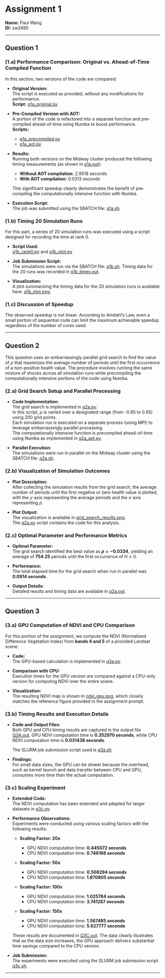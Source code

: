 # Assignment 1
**Name:** Paul Wang  
**ID:** zw2685

---

## Question 1

### (1.a) Performance Comparison: Original vs. Ahead-of-Time Compiled Function

In this section, two versions of the code are compared:

- **Original Version:**  
  The script is executed as provided, without any modifications for performance.  
  **Script:** [q1a_original.py](https://github.com/PaulWang-Uchicago/MACS30123-Assignment-PaulWang/blob/main/A1/q1/q1a_original.py)

- **Pre-Compiled Version with AOT:**  
  A portion of the code is refactored into a separate function and pre-compiled ahead-of-time using Numba to boost performance.  
  **Scripts:**  
  - [q1a_precompiled.py](https://github.com/PaulWang-Uchicago/MACS30123-Assignment-PaulWang/blob/main/A1/q1/q1a_precompiled.py)  
  - [q1a_aot.py](https://github.com/PaulWang-Uchicago/MACS30123-Assignment-PaulWang/blob/main/A1/q1/q1a_aot.py)

- **Results:**  
  Running both versions on the Midway cluster produced the following timing measurements (as shown in [q1a.out](https://github.com/PaulWang-Uchicago/MACS30123-Assignment-PaulWang/blob/main/A1/q1/q1a.out)):
  - **Without AOT compilation:** 2.9518 seconds  
  - **With AOT compilation:** 0.0313 seconds

  This significant speedup clearly demonstrates the benefit of pre-compiling the computationally intensive function with Numba.

- **Execution Script:**  
  The job was submitted using the SBATCH file: [q1a.sh](https://github.com/PaulWang-Uchicago/MACS30123-Assignment-PaulWang/blob/main/A1/q1/q1a.sh).

### (1.b) Timing 20 Simulation Runs

For this part, a series of 20 simulation runs was executed using a script designed for recording the time at rank 0.

- **Script Used:**  
  [q1b_rank0.py](https://github.com/PaulWang-Uchicago/MACS30123-Assignment-PaulWang/blob/main/A1/q1/q1b_rank0.py) and [q1b_plot.py](https://github.com/PaulWang-Uchicago/MACS30123-Assignment-PaulWang/blob/main/A1/q1/q1b_plot.py)

- **Job Submission Script:**  
  The simulations were run via the SBATCH file: [q1b.sh](https://github.com/PaulWang-Uchicago/MACS30123-Assignment-PaulWang/blob/main/A1/q1/q1b.sh). Timing data for the 20 runs was recorded in [q1b_times.out](https://github.com/PaulWang-Uchicago/MACS30123-Assignment-PaulWang/blob/main/A1/q1/q1b_times.out).

- **Visualization:**  
  A plot summarizing the timing data for the 20 simulation runs is available here: [q1b_plot.png](https://github.com/PaulWang-Uchicago/MACS30123-Assignment-PaulWang/blob/main/A1/q1/q1b_plot.png).

### (1.c) Discussion of Speedup

The observed speedup is not linear. According to Amdahl’s Law, even a small portion of sequential code can limit the maximum achievable speedup regardless of the number of cores used.

---

## Question 2

This question uses an embarrassingly parallel grid search to find the value of $\rho$ that maximizes the average number of periods until the first occurrence of a non-positive health value. The procedure involves running the same mixture of shocks across all simulation runs while precompiling the computationally intensive portions of the code using Numba.

### (2.a) Grid Search Setup and Parallel Processing

- **Code Implementation:**  
  The grid search is implemented in [q2a.py](https://github.com/PaulWang-Uchicago/MACS30123-Assignment-PaulWang/blob/main/A1/q2/q2a.py).  
  In this script, $\rho$ is varied over a designated range (from -0.95 to 0.95) using 200 grid points.  
  Each simulation run is executed on a separate process (using MPI) to leverage embarrassingly parallel processing.  
  The computationally intensive function is precompiled ahead-of-time using Numba as implemented in [q2a_aot.py](https://github.com/PaulWang-Uchicago/MACS30123-Assignment-PaulWang/blob/main/A1/q2/q2a_aot.py).

- **Parallel Execution:**  
  The simulations were run in parallel on the Midway cluster using the SBATCH file: [q2a.sh](https://github.com/PaulWang-Uchicago/MACS30123-Assignment-PaulWang/blob/main/A1/q2/q2a.sh).

### (2.b) Visualization of Simulation Outcomes

- **Plot Description:**  
  After collecting the simulation results from the grid search, the average number of periods until the first negative or zero health value is plotted, with the $y$-axis representing the average periods and the $x$-axis representing $\rho$.

- **Plot Output:**  
  The visualization is available in [grid_search_results.png](https://github.com/PaulWang-Uchicago/MACS30123-Assignment-PaulWang/blob/main/A1/q2/grid_search_results.png).  
  The [q2a.py](https://github.com/PaulWang-Uchicago/MACS30123-Assignment-PaulWang/blob/main/A1/q2/q2a.py) script contains the code for this analysis.

### (2.c) Optimal Parameter and Performance Metrics

- **Optimal Parameter:**  
  The grid search identified the best value as **$\rho = -0.0334$**, yielding an average of **754.25** periods until the first occurrence of $H \leq 0$.

- **Performance:**  
  The total elapsed time for the grid search when run in parallel was **0.0914 seconds**.  

- **Output Details:**  
  Detailed results and timing data are available in [q2a.out](https://github.com/PaulWang-Uchicago/MACS30123-Assignment-PaulWang/blob/main/A1/q2/q2a.out).

---

## Question 3

### (3.a) GPU Computation of NDVI and CPU Comparison

For this portion of the assignment, we compute the NDVI (Normalized Difference Vegetation Index) from **bands 4 and 5** of a provided Landsat scene.

- **Code:**  
  The GPU-based calculation is implemented in [q3a.py](https://github.com/PaulWang-Uchicago/MACS30123-Assignment-PaulWang/blob/main/A1/q3/q3a.py).

- **Comparison with CPU:**  
  Execution times for the GPU version are compared against a CPU-only version for computing NDVI over the entire scene.

- **Visualization:**  
  The resulting NDVI map is shown in [ndvi_gpu.png](https://github.com/PaulWang-Uchicago/MACS30123-Assignment-PaulWang/blob/main/A1/q3/ndvi_gpu.png), which closely matches the reference figure provided in the assignment prompt.

### (3.b) Timing Results and Execution Details

- **Code and Output Files:**  
  Both GPU and CPU timing results are captured in the output file [Q3A.out](https://github.com/PaulWang-Uchicago/MACS30123-Assignment-PaulWang/blob/main/A1/q3/Q3A.out). GPU NDVI computation time is **0.352970 seconds**, while 
  CPU NDVI computation time is **0.031438 seconds**.
 
  The SLURM job submission script used is [q3a.sh](https://github.com/PaulWang-Uchicago/MACS30123-Assignment-PaulWang/blob/main/A1/q3/q3a.sh).

- **Findings:**  
  For small data sizes, the GPU can be slower because the overhead, such as kernel launch and data transfer between CPU and GPU, consumes more time than the actual computation.

### (3.c) Scaling Experiment

- **Extended Code:**  
  The NDVI computation has been extended and adapted for larger datasets in [q3c.py](https://github.com/PaulWang-Uchicago/MACS30123-Assignment-PaulWang/blob/main/A1/q3/q3c.py).

- **Performance Observations:**  
  Experiments were conducted using various scaling factors with the following results:

  - **Scaling Factor: 20x**  
    - GPU NDVI computation time: **0.445072 seconds**  
    - CPU NDVI computation time: **0.746168 seconds**

  - **Scaling Factor: 50x**  
    - GPU NDVI computation time: **0.508294 seconds**  
    - CPU NDVI computation time: **1.870805 seconds**

  - **Scaling Factor: 100x**  
    - GPU NDVI computation time: **1.025784 seconds**  
    - CPU NDVI computation time: **3.741287 seconds**

  - **Scaling Factor: 150x**  
    - GPU NDVI computation time: **1.567485 seconds**  
    - CPU NDVI computation time: **5.627777 seconds**

  These results are documented in [Q3C.out](https://github.com/PaulWang-Uchicago/MACS30123-Assignment-PaulWang/blob/main/A1/q3/Q3C.out). The data clearly illustrates that as the data size increases, the GPU approach delivers substantial time savings compared to the CPU version.
  
- **Job Submission:**  
  The experiments were executed using the SLURM job submission script [q3c.sh](https://github.com/PaulWang-Uchicago/MACS30123-Assignment-PaulWang/blob/main/A1/q3/q3c.sh).

---
